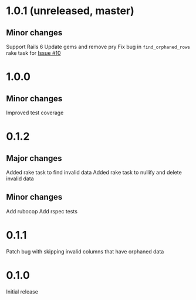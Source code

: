 # 1.0.1 (unreleased, master)

## Minor changes

Support Rails 6
Update gems and remove pry
Fix bug in `find_orphaned_rows` rake task for [Issue #10](https://github.com/KevinColemanInc/yeet_dba/issues/10)

# 1.0.0

## Minor changes

Improved test coverage

# 0.1.2

## Major changes

Added rake task to find invalid data
Added rake task to nullify and delete invalid data

## Minor changes

Add rubocop
Add rspec tests

# 0.1.1

Patch bug with skipping invalid columns that have orphaned data

# 0.1.0

Initial release
